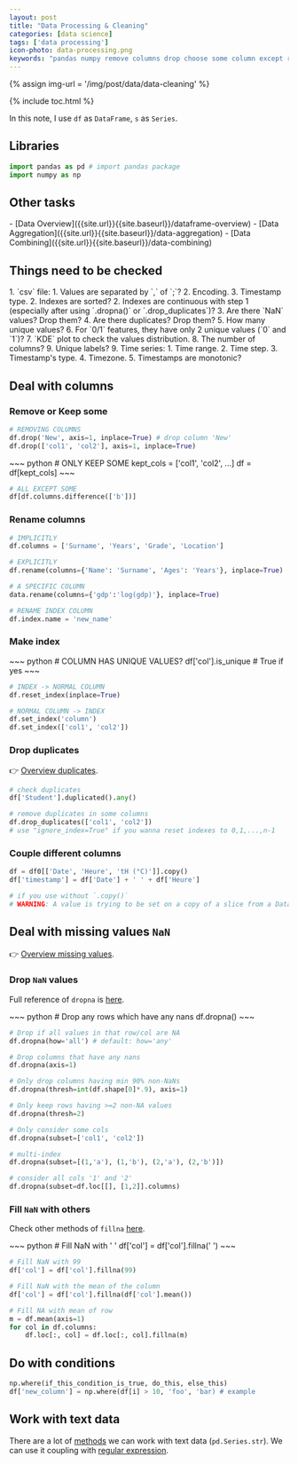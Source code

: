 ```yaml
---
layout: post
title: "Data Processing & Cleaning"
categories: [data science]
tags: ['data processing']
icon-photo: data-processing.png
keywords: "pandas numpy remove columns drop choose some column except rename column make index reset_index drop NaNs missing values null fill nans fillnan text data dropna preprocessing warning A value is trying to be set on a copy of a slice from a DataFrame Couple different columns duplicate things need to be checked steps rename index column drop NaNs multi index filled with mean of each row"
---
```


{% assign img-url = '/img/post/data/data-cleaning' %}

{% include toc.html %}

In this note, I use `df` as `DataFrame`, `s` as `Series`.

## Libraries

~~~ python
import pandas as pd # import pandas package
import numpy as np
~~~

## Other tasks

<div class="two-columns-list" markdown="1">
- [Data Overview]({{site.url}}{{site.baseurl}}/dataframe-overview)
- [Data Aggregation]({{site.url}}{{site.baseurl}}/data-aggregation)
- [Data Combining]({{site.url}}{{site.baseurl}}/data-combining)
</div>

## Things need to be checked

<div class="two-columns-list" markdown="1">
1. `csv` file:
    1. Values are separated by `,` of `;`?
    2. Encoding.
    3. Timestamp type.
2. Indexes are sorted?
2. Indexes are continuous with step 1 (especially after using `.dropna()` or `.drop_duplicates`)?
3. Are there `NaN` values? Drop them?
4. Are there duplicates? Drop them?
5. How many unique values?
6. For `0/1` features, they have only 2 unique values (`0` and `1`)?
7. `KDE` plot to check the values distribution.
8. The number of columns?
9. Unique labels?
9. Time series:
    1. Time range.
    2. Time step.
    3. Timestamp's type.
    4. Timezone.
    5. Timestamps are monotonic?
</div>

## Deal with columns

### Remove or Keep some

~~~ python
# REMOVING COLUMNS
df.drop('New', axis=1, inplace=True) # drop column 'New'
df.drop(['col1', 'col2'], axis=1, inplace=True)
~~~

<div class="flex-50" markdown="1">
~~~ python
# ONLY KEEP SOME
kept_cols = ['col1', 'col2', ...]
df = df[kept_cols]
~~~

~~~ python
# ALL EXCEPT SOME
df[df.columns.difference(['b'])]
~~~
</div>

### Rename columns

~~~ python
# IMPLICITLY
df.columns = ['Surname', 'Years', 'Grade', 'Location']
~~~

~~~ python
# EXPLICITLY
df.rename(columns={'Name': 'Surname', 'Ages': 'Years'}, inplace=True)
~~~

~~~ python
# A SPECIFIC COLUMN
data.rename(columns={'gdp':'log(gdp)'}, inplace=True)
~~~

~~~ python
# RENAME INDEX COLUMN
df.index.name = 'new_name'
~~~


### Make index

<div class="flex-50" markdown="1">
~~~ python
# COLUMN HAS UNIQUE VALUES?
df['col'].is_unique # True if yes
~~~

~~~ python 
# INDEX -> NORMAL COLUMN
df.reset_index(inplace=True)
~~~

~~~ python
# NORMAL COLUMN -> INDEX
df.set_index('column')
df.set_index(['col1', 'col2'])
~~~
</div>

### Drop duplicates

👉 [Overview duplicates](/dataframe-overview#duplicates).

~~~ python
# check duplicates
df['Student'].duplicated().any()
~~~

~~~ python
# remove duplicates in some columns
df.drop_duplicates(['col1', 'col2'])
# use "ignore_index=True" if you wanna reset indexes to 0,1,...,n-1
~~~

### Couple different columns

~~~ python
df = df0[['Date', 'Heure', 'tH (°C)']].copy()
df['timestamp'] = df['Date'] + ' ' + df['Heure']

# if you use without `.copy()`
# WARNING: A value is trying to be set on a copy of a slice from a DataFrame. 
~~~

## Deal with missing values `NaN`

👉 [Overview missing values](/dataframe-overview#missing-values).

### Drop `NaN` values

Full reference of `dropna` is [here](https://pandas.pydata.org/pandas-docs/stable/reference/api/pandas.DataFrame.dropna.html).

<div class="flex-50" markdown="1">
~~~ python
# Drop any rows which have any nans
df.dropna()
~~~

~~~ python
# Drop if all values in that row/col are NA
df.dropna(how='all') # default: how='any'
~~~

~~~ python
# Drop columns that have any nans
df.dropna(axis=1)
~~~

~~~ python
# Only drop columns having min 90% non-NaNs
df.dropna(thresh=int(df.shape[0]*.9), axis=1)
~~~

~~~ python
# Only keep rows having >=2 non-NA values
df.dropna(thresh=2)
~~~

~~~ python
# Only consider some cols
df.dropna(subset=['col1', 'col2'])
~~~
</div>

~~~ python
# multi-index
df.dropna(subset=[(1,'a'), (1,'b'), (2,'a'), (2,'b')])

# consider all cols '1' and '2'
df.dropna(subset=df.loc[[], [1,2]].columns)
~~~

### Fill `NaN` with others

Check other methods of `fillna` [here](https://pandas.pydata.org/pandas-docs/stable/reference/api/pandas.DataFrame.fillna.html).

<div class="flex-50" markdown="1">
~~~ python
# Fill NaN with ' '
df['col'] = df['col'].fillna(' ')
~~~

~~~ python
# Fill NaN with 99
df['col'] = df['col'].fillna(99)
~~~

~~~ python
# Fill NaN with the mean of the column
df['col'] = df['col'].fillna(df['col'].mean())
~~~

~~~ python
# Fill NA with mean of row
m = df.mean(axis=1)
for col in df.columns:
    df.loc[:, col] = df.loc[:, col].fillna(m)
~~~
</div>

## Do with conditions

~~~ python
np.where(if_this_condition_is_true, do_this, else_this)
df['new_column'] = np.where(df[i] > 10, 'foo', 'bar) # example
~~~

## Work with text data

There are a lot of [methods](https://pandas.pydata.org/pandas-docs/stable/user_guide/text.html#method-summary) we can work with text data (`pd.Series.str`). We can use it coupling with [regular expression](/regular-expression).





